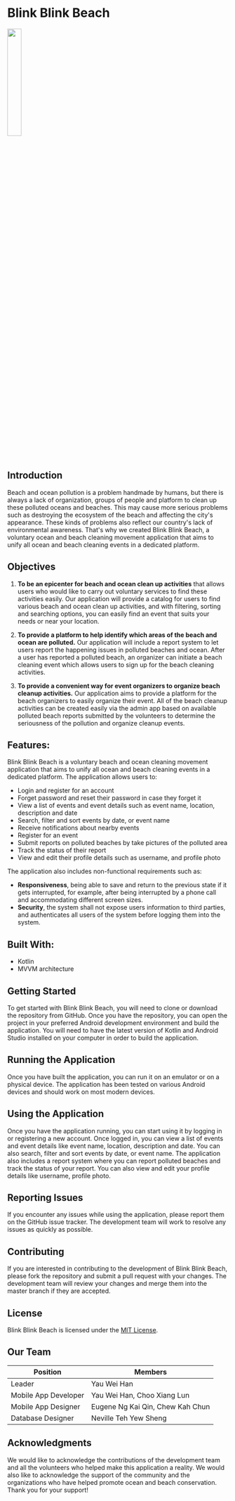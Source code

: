 # Blink Blink Beach
 <img src="https://user-images.githubusercontent.com/93761074/214928178-01fa2f0f-3bf7-49ea-9960-106ca854eda9.png" width=25% height=25%>

## Introduction
Beach and ocean pollution is a problem handmade by humans, but there is always a lack of organization, groups of people and platform to clean up these polluted oceans and beaches. This may cause more serious problems such as destroying the ecosystem of the beach and affecting the city's appearance. These kinds of problems also reflect our country's lack of environmental awareness. That's why we created Blink Blink Beach, a voluntary ocean and beach cleaning movement application that aims to unify all ocean and beach cleaning events in a dedicated platform.

## Objectives
1. **To be an epicenter for beach and ocean clean up activities** that allows users who would like to carry out voluntary services to find these activities easily. Our application will provide a catalog for users to find various beach and ocean clean up activities, and with filtering, sorting and searching options, you can easily find an event that suits your needs or near your location.

2. **To provide a platform to help identify which areas of the beach and ocean are polluted.** Our application will include a report system to let users report the happening issues in polluted beaches and ocean. After a user has reported a polluted beach, an organizer can initiate a beach cleaning event which allows users to sign up for the beach cleaning activities.

3. **To provide a convenient way for event organizers to organize beach cleanup activities.** Our application aims to provide a platform for the beach organizers to easily organize their event. All of the beach cleanup activities can be created easily via the admin app based on available polluted beach reports submitted by the volunteers to determine the seriousness of the pollution and organize cleanup events.

## Features:
Blink Blink Beach is a voluntary beach and ocean cleaning movement application that aims to unify all ocean and beach cleaning events in a dedicated platform. The application allows users to:

- Login and register for an account
- Forget password and reset their password in case they forget it
- View a list of events and event details such as event name, location, description and date
- Search, filter and sort events by date, or event name
- Receive notifications about nearby events
- Register for an event
- Submit reports on polluted beaches by take pictures of the polluted area
- Track the status of their report
- View and edit their profile details such as username, and profile photo

The application also includes non-functional requirements such as:

- **Responsiveness**, being able to save and return to the previous state if it gets interrupted, for example, after being interrupted by a phone call and accommodating different screen sizes.
- **Security**, the system shall not expose users information to third parties, and authenticates all users of the system before logging them into the system.

## Built With:
- Kotlin
- MVVM architecture

## Getting Started
To get started with Blink Blink Beach, you will need to clone or download the repository from GitHub. Once you have the repository, you can open the project in your preferred Android development environment and build the application. You will need to have the latest version of Kotlin and Android Studio installed on your computer in order to build the application.

## Running the Application
Once you have built the application, you can run it on an emulator or on a physical device. The application has been tested on various Android devices and should work on most modern devices.

## Using the Application
Once you have the application running, you can start using it by logging in or registering a new account. Once logged in, you can view a list of events and event details like event name, location, description and date. You can also search, filter and sort events by date, or event name. The application also includes a report system where you can report polluted beaches and track the status of your report. You can also view and edit your profile details like username, profile photo.

## Reporting Issues
If you encounter any issues while using the application, please report them on the GitHub issue tracker. The development team will work to resolve any issues as quickly as possible.

## Contributing
If you are interested in contributing to the development of Blink Blink Beach, please fork the repository and submit a pull request with your changes. The development team will review your changes and merge them into the master branch if they are accepted.

## License
Blink Blink Beach is licensed under the [MIT License](https://opensource.org/licenses/MIT).

## Our Team 
| Position      | Members       |
| ------------- | ------------- |
| Leader | Yau Wei Han |
| Mobile App Developer | Yau Wei Han, Choo Xiang Lun |
| Mobile App Designer | Eugene Ng Kai Qin, Chew Kah Chun |
| Database Designer | Neville Teh Yew Sheng |


## Acknowledgments
We would like to acknowledge the contributions of the development team and all the volunteers who helped make this application a reality. We would also like to acknowledge the support of the community and the organizations who have helped promote ocean and beach conservation. Thank you for your support!
